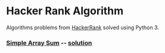 # Hacker Rank Algorithm
Algorithms problems from [HackerRank](www.hackerrank.com/) solved using Python 3.

### [Simple Array Sum](https://github.com/Marc-AntoineH/HackerRankAlgorithm/wiki/Simple-Array-Sum) -- [solution](https://github.com/Marc-AntoineH/HackerRankAlgorithm/blob/2dfe4e3a3d6f3707af92d7f7b0769e446afd1090/Simple%20Array%20Sum.py#L9)
